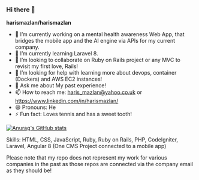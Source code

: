 ### Hi there 👋

**harismazlan/harismazlan**

- 🔭 I’m currently working on a mental health awareness Web App, that bridges the mobile app and the AI engine via APIs for my current company.
- 🌱 I’m currently learning Laravel 8.
- 👯 I’m looking to collaborate on Ruby on Rails project or any MVC to revisit my first love, Rails!
- 🤔 I’m looking for help with learning more about devops, container (Dockers) and AWS EC2 instances!
- 💬 Ask me about My past experience!
- 📫 How to reach me: haris_mazlan@yahoo.co.uk or https://www.linkedin.com/in/harismazlan/
- 😄 Pronouns: He
- ⚡ Fun fact: Loves tennis and has a sweet tooth!


[![Anurag's GitHub stats](https://github-readme-stats.vercel.app/api?username=harismazlan)](https://github.com/anuraghazra/github-readme-stats)

Skills: HTML, CSS, JavaScript, Ruby, Ruby on Rails, PHP, CodeIgniter, Laravel, Angular 8 (One CMS Project connected to a mobile app)

Please note that my repo does not represent my work for various companies in the past as those repos are connected via the company email as they should be!
